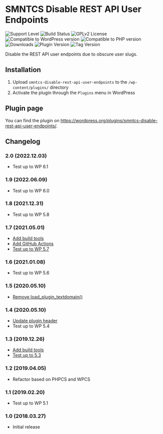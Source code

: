 # SMNTCS Disable REST API User Endpoints

![Support Level](https://img.shields.io/badge/support-active-green.svg)
![Build Status](https://github.com/nielslange/smntcs-disable-rest-api-user-endpoints/actions/workflows/test.yml/badge.svg)
![GPLv2 License](https://img.shields.io/github/license/nielslange/smntcs-disable-rest-api-user-endpoints.svg)
![Compatible to WordPress version](https://plugintests.com/plugins/smntcs-disable-rest-api-user-endpoints/wp-badge.svg)
![Compatible to PHP version](https://plugintests.com/plugins/smntcs-disable-rest-api-user-endpoints/php-badge.svg)
![Downloads](https://img.shields.io/wordpress/plugin/dt/smntcs-disable-rest-api-user-endpoints.svg)
![Plugin Version](https://img.shields.io/wordpress/plugin/v/smntcs-disable-rest-api-user-endpoints.svg)
![Tag Version](https://img.shields.io/github/tag/nielslange/smntcs-disable-rest-api-user-endpoints.svg)

Disable the REST API user endpoints due to obscure user slugs.

## Installation

1. Upload `smntcs-disable-rest-api-user-endpoints` to the `/wp-content/plugins/` directory
2. Activate the plugin through the `Plugins` menu in WordPress

## Plugin page

You can find the plugin on <https://wordpress.org/plugins/smntcs-disable-rest-api-user-endpoints/>.

## Changelog

### 2.0 (2022.12.03)

- Test up to WP 6.1

### 1.9 (2022.06.09)

- Test up to WP 6.0

### 1.8 (2021.12.31)

- Test up to WP 5.8

### 1.7 (2021.05.01)

- [Add build tools](https://github.com/nielslange/smntcs-disable-rest-api-user-endpoints/issues/21)
- [Add GitHub Actions](https://github.com/nielslange/smntcs-disable-rest-api-user-endpoints/issues/23)
- [Test up to WP 5.7](https://github.com/nielslange/smntcs-disable-rest-api-user-endpoints/issues/25)

### 1.6 (2021.01.08)

- Test up to WP 5.6

### 1.5 (2020.05.10)

- [Remove load_plugin_textdomain()](https://github.com/nielslange/smntcs-disable-rest-api-user-endpoints/issues/7)

### 1.4 (2020.05.10)

- [Update plugin header](https://github.com/nielslange/smntcs-disable-rest-api-user-endpoints/issues/5)
- Test up to WP 5.4

### 1.3 (2019.12.26)

- [Add build tools](https://github.com/nielslange/smntcs-disable-rest-api-user-endpoints/issues/3)
- [Test up to 5.3](https://github.com/nielslange/smntcs-disable-rest-api-user-endpoints/issues/2)

### 1.2 (2019.04.05)

- Refactor based on PHPCS and WPCS

### 1.1 (2019.02.20)

- Test up to WP 5.1

### 1.0 (2018.03.27)

- Initial release
